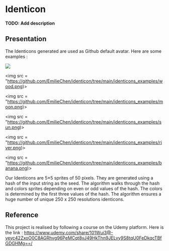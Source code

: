 # Identicon

**TODO: Add description**

## Presentation

  The Identicons generated are used as Github default avatar. Here are some examples :

  
  <img src = "https://github.com/EmilieChen/identicon/tree/main/identicons_examples/star.png">


  <img src = "https://github.com/EmilieChen/identicon/tree/main/identicons_examples/wood.png)>


  <img src = "https://github.com/EmilieChen/identicon/tree/main/identicons_examples/moon.png)>
  

  <img src = "https://github.com/EmilieChen/identicon/tree/main/identicons_examples/sun.png)>
 

  <img src = "https://github.com/EmilieChen/identicon/tree/main/identicons_examples/river.png)>


  <img src = "https://github.com/EmilieChen/identicon/tree/main/identicons_examples/banana.png)>


  Our Identicons are 5×5 sprites of 50 pixels. They are generated using a hash of the input string as the seed. The algorithm walks through the hash and colors sprites depending on even or odd values of the hash. The colors is determined by the first three values of the hash. The algorithm ensures a huge number of unique 250 x 250 resolutions identicons.


## Reference
  This project is realised by following a course on the Udemy platform. Here is the link : https://www.udemy.com/share/101Wui3@-veyc42ZxoO0C8AGRhvg96PeMCqt8vJ49HkThn9JELvy9S8tqU0FeDkqcTBfGDGHMg==/


